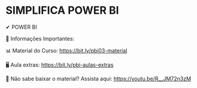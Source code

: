 # SIMPLIFICA POWER BI

✔ POWER BI

🧐 Informações Importantes:

📊 Material do Curso: https://bit.ly/pbi03-material

🖥️ Aula extras: https://bit.ly/pbi-aulas-extras

🔴 Não sabe baixar o material? Assista aqui: https://youtu.be/R__JM72n3zM


